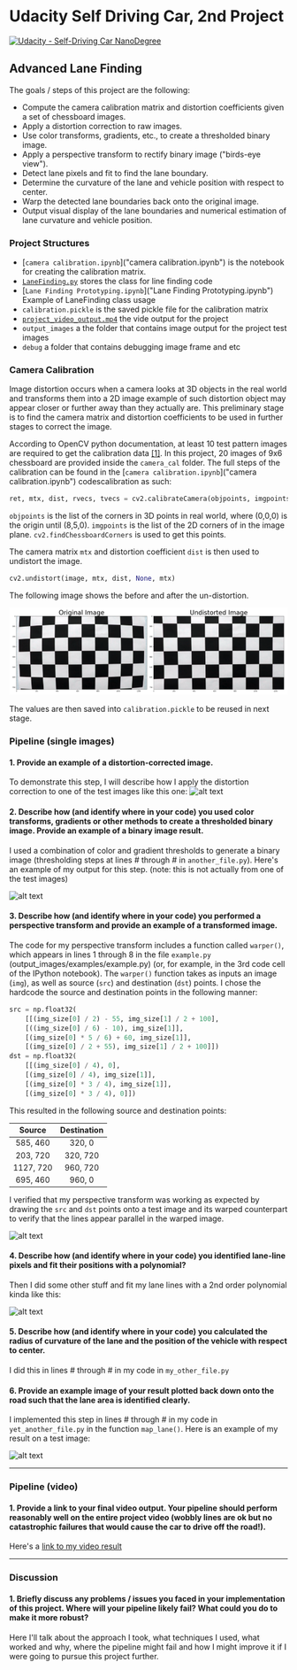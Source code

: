 # Udacity Self Driving Car, 2nd Project
[![Udacity - Self-Driving Car NanoDegree](https://s3.amazonaws.com/udacity-sdc/github/shield-carnd.svg)](http://www.udacity.com/drive)

## Advanced Lane Finding

The goals / steps of this project are the following:

* Compute the camera calibration matrix and distortion coefficients given a set of chessboard images.
* Apply a distortion correction to raw images.
* Use color transforms, gradients, etc., to create a thresholded binary image.
* Apply a perspective transform to rectify binary image ("birds-eye view").
* Detect lane pixels and fit to find the lane boundary.
* Determine the curvature of the lane and vehicle position with respect to center.
* Warp the detected lane boundaries back onto the original image.
* Output visual display of the lane boundaries and numerical estimation of lane curvature and vehicle position.

[//]: # (Image References)

[image1]: ./examples/undistort_output.png "Undistorted"
[image2]: ./test_images/test1.jpg "Road Transformed"
[image3]: ./examples/binary_combo_example.jpg "Binary Example"
[image4]: ./examples/warped_straight_lines.jpg "Warp Example"
[image5]: ./examples/color_fit_lines.jpg "Fit Visual"
[image6]: ./examples/example_output.jpg "Output"
[video1]: ./project_video.mp4 "Video"
[img_undistorted]: ./writeup_images/undistorted.png "Undistorted"

### Project Structures

* [`camera calibration.ipynb`]("camera calibration.ipynb") is the notebook for creating the calibration matrix.
* [`LaneFinding.py`](LaneFinding.py) stores the class for line finding code
* [`Lane Finding Prototyping.ipynb`]("Lane Finding Prototyping.ipynb") Example of LaneFinding class usage
* `calibration.pickle` is the saved pickle file for the calibration matrix
* [`project_video_output.mp4`](project_video_output.mp4) the vide output for the project
* `output_images` a the folder that contains image output for the project test images
* `debug` a folder that contains debugging image frame and etc 

### Camera Calibration

Image distortion occurs when a camera looks at 3D objects in the real world and transforms them into a 2D image
example of such distortion object may appear closer or further away than they actually are. This preliminary stage is
to find the camera matrix and distortion coefficients to be used in further stages to correct the image.

According to OpenCV python documentation, at least 10 test pattern images are required to get the calibration data [[1]](https://opencv-python-tutroals.readthedocs.io/en/latest/py_tutorials/py_calib3d/py_calibration/py_calibration.html).
In this project, 20 images of 9x6 chessboard are provided inside the `camera_cal` folder. 
The full steps of the calibration can be found in the [`camera calibration.ipynb`]("camera calibration.ipynb")  codescalibration as such:

```python
ret, mtx, dist, rvecs, tvecs = cv2.calibrateCamera(objpoints, imgpoints, img_size,None,None)
```

`objpoints` is the list of the corners in 3D points in real world, where (0,0,0) is the origin until (8,5,0). 
`imgpoints` is the list of the 2D corners of in the image plane. `cv2.findChessboardCorners` is used to get this points.

The  camera matrix `mtx` and distortion coefficient `dist` is then used to undistort the image.

```python
cv2.undistort(image, mtx, dist, None, mtx)
```

The following image shows the before and after the un-distortion.

![alt text][img_undistorted]

The values are then saved into `calibration.pickle` to be reused in next stage.

### Pipeline (single images)

#### 1. Provide an example of a distortion-corrected image.

To demonstrate this step, I will describe how I apply the distortion correction to one of the test images like this one:
![alt text][image2]

#### 2. Describe how (and identify where in your code) you used color transforms, gradients or other methods to create a thresholded binary image.  Provide an example of a binary image result.

I used a combination of color and gradient thresholds to generate a binary image (thresholding steps at lines # through # in `another_file.py`).  Here's an example of my output for this step.  (note: this is not actually from one of the test images)

![alt text][image3]

#### 3. Describe how (and identify where in your code) you performed a perspective transform and provide an example of a transformed image.

The code for my perspective transform includes a function called `warper()`, which appears in lines 1 through 8 in the file `example.py` (output_images/examples/example.py) (or, for example, in the 3rd code cell of the IPython notebook).  The `warper()` function takes as inputs an image (`img`), as well as source (`src`) and destination (`dst`) points.  I chose the hardcode the source and destination points in the following manner:

```python
src = np.float32(
    [[(img_size[0] / 2) - 55, img_size[1] / 2 + 100],
    [((img_size[0] / 6) - 10), img_size[1]],
    [(img_size[0] * 5 / 6) + 60, img_size[1]],
    [(img_size[0] / 2 + 55), img_size[1] / 2 + 100]])
dst = np.float32(
    [[(img_size[0] / 4), 0],
    [(img_size[0] / 4), img_size[1]],
    [(img_size[0] * 3 / 4), img_size[1]],
    [(img_size[0] * 3 / 4), 0]])
```

This resulted in the following source and destination points:

| Source        | Destination   | 
|:-------------:|:-------------:| 
| 585, 460      | 320, 0        | 
| 203, 720      | 320, 720      |
| 1127, 720     | 960, 720      |
| 695, 460      | 960, 0        |

I verified that my perspective transform was working as expected by drawing the `src` and `dst` points onto a test image and its warped counterpart to verify that the lines appear parallel in the warped image.

![alt text][image4]

#### 4. Describe how (and identify where in your code) you identified lane-line pixels and fit their positions with a polynomial?

Then I did some other stuff and fit my lane lines with a 2nd order polynomial kinda like this:

![alt text][image5]

#### 5. Describe how (and identify where in your code) you calculated the radius of curvature of the lane and the position of the vehicle with respect to center.

I did this in lines # through # in my code in `my_other_file.py`

#### 6. Provide an example image of your result plotted back down onto the road such that the lane area is identified clearly.

I implemented this step in lines # through # in my code in `yet_another_file.py` in the function `map_lane()`.  Here is an example of my result on a test image:

![alt text][image6]

---

### Pipeline (video)

#### 1. Provide a link to your final video output.  Your pipeline should perform reasonably well on the entire project video (wobbly lines are ok but no catastrophic failures that would cause the car to drive off the road!).

Here's a [link to my video result](./project_video.mp4)

---

### Discussion

#### 1. Briefly discuss any problems / issues you faced in your implementation of this project.  Where will your pipeline likely fail?  What could you do to make it more robust?

Here I'll talk about the approach I took, what techniques I used, what worked and why, where the pipeline might fail and how I might improve it if I were going to pursue this project further.  
